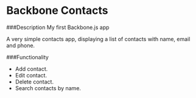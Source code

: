 # Backbone Contacts

###Description
My first Backbone.js app

A very simple contacts app, displaying a list of contacts with name, email and phone.

###Functionality
* Add contact.
* Edit contact.
* Delete contact.
* Search contacts by name.
